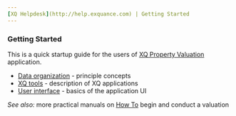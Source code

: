 ```yaml
---
[XQ Helpdesk](http://help.exquance.com) | Getting Started
---
```

### Getting Started

This is a quick startup guide for the users of [XQ Property Valuation](http://exquance.com/products-valuation) application.


* [Data organization](/getstarted/data.html) - principle concepts
* [XQ tools](/getstarted/xqtools.html) - description of XQ applications
* [User interface](/getstarted/interface.html) - basics of the application UI


_See also:_ more practical manuals on [How To](/howto/index.html) begin and conduct a valuation 
